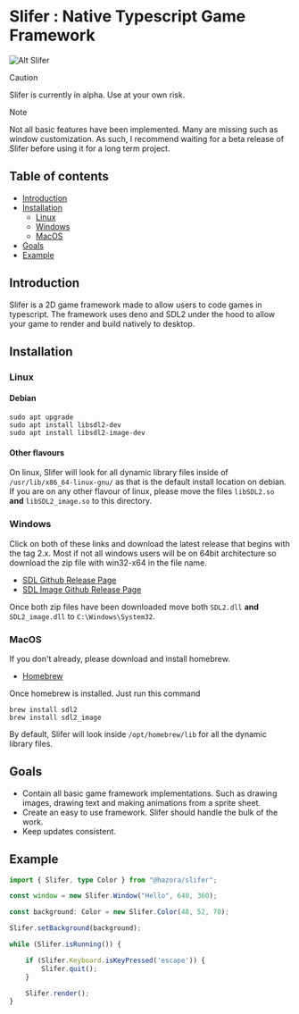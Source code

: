 # Slifer : Native Typescript Game Framework

![Alt Slifer](https://uj50iigbnt.ufs.sh/f/51Ynzohi43C5UxTGbXQXNVZ7sOBqydrufmtCMz2anxJ6FjL5 "Slifer")
> [!CAUTION]
> Slifer is currently in alpha. Use at your own risk.

> [!NOTE]
> Not all basic features have been implemented. Many are missing such as
> window customization. As such, I recommend waiting for a beta release of
> Slifer before using it for a long term project.

## Table of contents
- [Introduction](#introduction)
- [Installation](#installation)
	- [Linux](#linux)
	- [Windows](#windows)
	- [MacOS](#macos)
- [Goals](#goals)
- [Example](#example)

## Introduction

Slifer is a 2D game framework made to allow users to code games in typescript. The
framework uses deno and SDL2 under the hood to allow your game to render and
build natively to desktop.

## Installation

### Linux

#### Debian
```shell
sudo apt upgrade
sudo apt install libsdl2-dev
sudo apt install libsdl2-image-dev
```

#### Other flavours

On linux, Slifer will look for all dynamic library files inside of <code>/usr/lib/x86_64-linux-gnu/</code> as that is the default install location on debian. If you are on any other flavour of linux, please move the files <code>libSDL2.so</code> **and** <code>libSDL2_image.so</code> to this directory.

### Windows

Click on both of these links and download the latest release that begins with the tag 2.x. Most if not all windows users will be on 64bit architecture so download the zip file with win32-x64 in the file name.

- [SDL Github Release Page](https://github.com/libsdl-org/SDL/releases)
- [SDL Image Github Release Page](https://github.com/libsdl-org/SDL_image/releases)

Once both zip files have been downloaded move both <code>SDL2.dll</code> **and** <code>SDL2_image.dll</code> to <code>C:\\Windows\\System32</code>.

### MacOS

If you don't already, please download and install homebrew.

- [Homebrew](https://brew.sh/)

Once homebrew is installed. Just run this command

```shell
brew install sdl2
brew install sdl2_image
```

By default, Slifer will look inside <code>/opt/homebrew/lib</code> for all the dynamic library files. 

## Goals

- Contain all basic game framework implementations. Such as drawing images,
  drawing text and making animations from a sprite sheet.
- Create an easy to use framework. Slifer should handle the bulk of the work.
- Keep updates consistent.

## Example
```ts
import { Slifer, type Color } from "@hazora/slifer";

const window = new Slifer.Window("Hello", 640, 360);

const background: Color = new Slifer.Color(48, 52, 70);

Slifer.setBackground(background);

while (Slifer.isRunning()) {

    if (Slifer.Keyboard.isKeyPressed('escape')) {
        Slifer.quit();
    }

    Slifer.render();
}
```